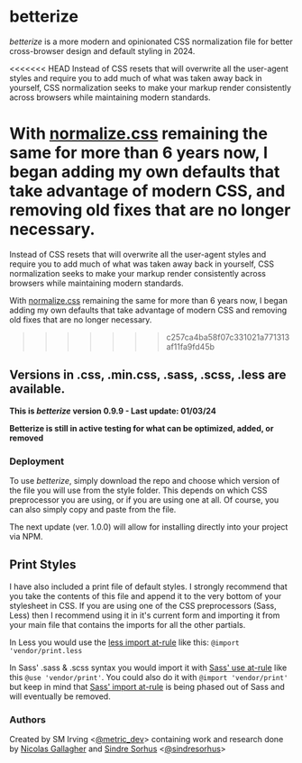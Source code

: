 # betterize

_betterize_ is a more modern and opinionated CSS normalization file for better
cross-browser design and default styling in 2024.

<<<<<<< HEAD
Instead of CSS resets that will overwrite all the user-agent styles and require
you to add much of what was taken away back in yourself, CSS normalization seeks
to make your markup render consistently across browsers while maintaining modern
standards.

With [normalize.css](https://necolas.github.io/normalize.css/) remaining the
same for more than 6 years now, I began adding my own defaults that take
advantage of modern CSS, and removing old fixes that are no longer necessary.
=======
Instead of CSS resets that will overwrite all the user-agent styles and require you
to add much of what was taken away back in yourself, CSS normalization seeks to
make your markup render consistently across browsers while maintaining modern standards.

With [normalize.css](https://necolas.github.io/normalize.css/) remaining the same for more than 6 years now, I began adding my own
defaults that take advantage of modern CSS and removing old fixes that are no longer necessary.
>>>>>>> c257ca4ba58f07c331021a771313af11fa9fd45b

## Versions in .css, .min.css, .sass, .scss, .less are available.

**This is *betterize* version 0.9.9 - Last update: 01/03/24**

**Betterize is still in active testing for what can be optimized, added, or removed**

### Deployment

To use *betterize*, simply download the repo and choose which version of the
file you will use from the style folder. This depends on which CSS preprocessor
you are using, or if you are using one at all. Of course, you can also simply
copy and paste from the file.

The next update (ver. 1.0.0) will allow for installing directly into your
project via NPM.

## Print Styles

I have also included a print file of default styles. I strongly recommend that
you take the contents of this file and append it to the very bottom of your
stylesheet in CSS. If you are using one of the CSS preprocessors (Sass, Less) then I
recommend using it in it's current form and importing it from your main file
that contains the imports for all the other partials.

In Less you would use the [less import at-rule](https://lesscss.org/features/#import-atrules-feature) like this: `@import 'vendor/print.less`

In Sass' .sass & .scss syntax you would import it with
[Sass' use at-rule](https://sass-lang.com/documentation/at-rules/use/) like this
`@use 'vendor/print'`. You could also do it with `@import 'vendor/print'`
but keep in mind that
[Sass' import at-rule](https://sass-lang.com/documentation/at-rules/import/) is
being phased out of Sass and will eventually be removed.

### Authors

Created by SM Irving <[@metric_dev](https://twitter.com/metric_dev)> containing
work and research done by [Nicolas Gallagher](https://github.com/necolas) and
[Sindre Sorhus](https://github.com/sindresorhus)
<[@sindresorhus](https://twitter.com/sindresorhus)>
